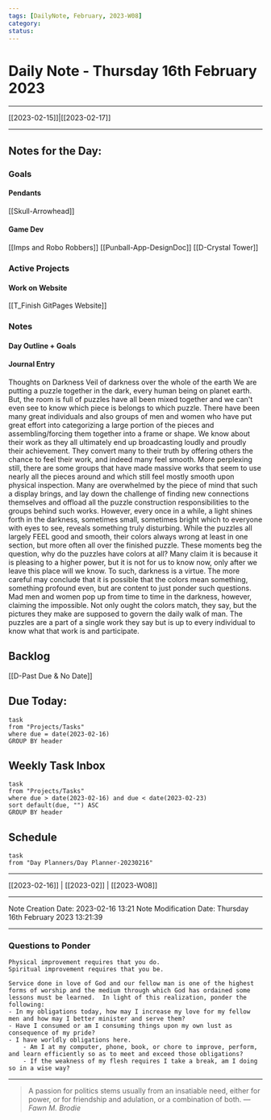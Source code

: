 ```yaml
---
tags: [DailyNote, February, 2023-W08]
category:
status:
---
```


# Daily Note - Thursday 16th February 2023

---
[[2023-02-15]]|[[2023-02-17]]

---

## Notes for the Day:
### Goals
#### Pendants
[[Skull-Arrowhead]]

#### Game Dev
[[Imps and Robo Robbers]]
[[Punball-App-DesignDoc]]
[[D-Crystal Tower]]
### Active Projects
#### Work on Website
[[T_Finish GitPages Website]]

### Notes
#### Day Outline + Goals

#### Journal Entry
Thoughts on Darkness
Veil of darkness over the whole of the earth
We are putting a puzzle together in the dark, every human being on planet earth. But, the room is full of puzzles have all been mixed together and we can't even see to know which piece is belongs to which puzzle.  There have been many great individuals and also groups of men and women who have put great effort into categorizing a large portion of the pieces and assembling/forcing them together into a frame or shape. We know about their work as they all ultimately end up broadcasting loudly and proudly their achievement. They convert many to their truth by offering others the chance to feel their work, and indeed many feel smooth. More perplexing still, there are some groups that have made massive works that seem to use nearly all the pieces around and which still feel mostly smooth upon physical inspection.  Many are overwhelmed by the piece of mind that such a display brings, and lay down the challenge of finding new connections themselves and offload all the puzzle construction responsibilities to the groups behind such works.  However, every once in a while, a light shines forth in the darkness, sometimes small, sometimes bright which to everyone with eyes to see, reveals something truly disturbing.  While the puzzles all largely FEEL good and smooth, their colors always wrong at least in one section, but more often all over the finished puzzle.  These moments beg the question, why do the puzzles have colors at all?  Many claim it is because it is pleasing to a higher power, but it is not for us to know now, only after we leave this place will we know.  To such, darkness is a virtue. The more careful may conclude that it is possible that the colors mean something, something profound even, but are content to just ponder such questions.  Mad men and women pop up from time to time in the darkness, however, claiming the impossible.  Not only ought the colors match, they say, but the pictures they make are supposed to govern the daily walk of man.  The puzzles are a part of a single work they say but is up to every individual to know what that work is and participate.

## Backlog
[[D-Past Due & No Date]]

## Due Today:
```dataview
task
from "Projects/Tasks"
where due = date(2023-02-16)
GROUP BY header
```

## Weekly Task Inbox
```dataview
task
from "Projects/Tasks"
where due > date(2023-02-16) and due < date(2023-02-23)
sort default(due, "") ASC
GROUP BY header
```

## Schedule
```dataview
task
from "Day Planners/Day Planner-20230216"

```
---
[[2023-02-16]] | [[2023-02]] | [[2023-W08]]

---

Note Creation Date: 2023-02-16 13:21
Note Modification Date: Thursday 16th February 2023 13:21:39 

---
### Questions to Ponder
	Physical improvement requires that you do.
	Spiritual improvement requires that you be.

	Service done in love of God and our fellow man is one of the highest forms of worship and the medium through which God has ordained some lessons must be learned.  In light of this realization, ponder the following:
	- In my obligations today, how may I increase my love for my fellow men and how may I better minister and serve them?
	- Have I consumed or am I consuming things upon my own lust as consequence of my pride?
	- I have worldly obligations here.  
		- Am I at my computer, phone, book, or chore to improve, perform, and learn efficiently so as to meet and exceed those obligations?  
		- If the weakness of my flesh requires I take a break, am I doing so in a wise way?

--- 
> A passion for politics stems usually from an insatiable need, either for power, or for friendship and adulation, or a combination of both.
> — <cite>Fawn M. Brodie</cite>